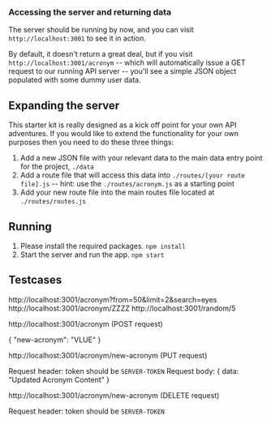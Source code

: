 ### Accessing the server and returning data

The server should be running by now, and you can visit `http://localhost:3001` to see it in action. 

By default, it doesn't return a great deal, but if you visit `http://localhost:3001/acronym` -- which will automatically issue a GET request to our running API server -- you'll see a simple JSON object populated with some dummy user data.

## Expanding the server

This starter kit is really designed as a kick off point for your own API adventures. If you would like to extend the functionality for your own purposes then you need to do these three things:

1. Add a new JSON file with your relevant data to the main data entry point for the project, `./data`
2. Add a route file that will access this data into `./routes/[your route file].js` -- hint: use the `./routes/acronym.js` as a starting point
3. Add your new route file into the main routes file located at `./routes/routes.js`


## Running

1. Please install the required packages. `npm install`
2. Start the server and run the app. `npm start`

## Testcases

http://localhost:3001/acronym?from=50&limit=2&search=eyes
http://localhost:3001/acronym/ZZZZ
http://localhost:3001/random/5

http://localhost:3001/acronym (POST request)

{ "new-acronym": "VLUE" }

http://localhost:3001/acronym/new-acronym (PUT request)

Request header: token should be `SERVER-TOKEN`
Request body: { data: "Updated Acronym Content" }

http://localhost:3001/acronym/new-acronym (DELETE request)

Request header: token should be `SERVER-TOKEN`






